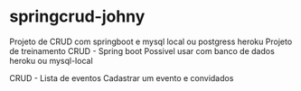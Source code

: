 # springcrud-johny
Projeto de CRUD com springboot e mysql local ou postgress heroku
Projeto de treinamento CRUD - Spring boot
Possivel usar com banco de dados heroku ou mysql-local

CRUD - Lista de eventos
Cadastrar um evento  e convidados
